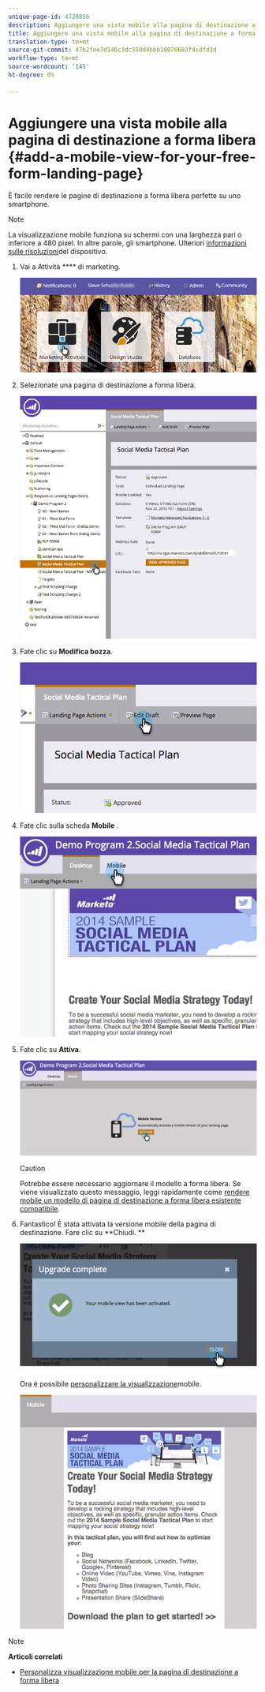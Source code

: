 ```yaml
---
unique-page-id: 4720856
description: Aggiungere una vista mobile alla pagina di destinazione a forma libera - Documenti Marketo - Documentazione del prodotto
title: Aggiungere una vista mobile alla pagina di destinazione a forma libera
translation-type: tm+mt
source-git-commit: 47b2fee7d146c3dc558d4bbb10070683f4cdfd3d
workflow-type: tm+mt
source-wordcount: '145'
ht-degree: 0%

---
```



# Aggiungere una vista mobile alla pagina di destinazione a forma libera {#add-a-mobile-view-for-your-free-form-landing-page}

È facile rendere le pagine di destinazione a forma libera perfette su uno smartphone.

>[!NOTE]
>
>La visualizzazione mobile funziona su schermi con una larghezza pari o inferiore a 480 pixel. In altre parole, gli smartphone. Ulteriori [informazioni sulle risoluzioni](http://mydevice.io/devices/.)del dispositivo.

1. Vai a Attività **** di marketing.

   ![](assets/login-marketing-activities-3.png)

1. Selezionate una pagina di destinazione a forma libera.

   ![](assets/choose-landing-page.jpg)

1. Fate clic su **Modifica bozza**.

   ![](assets/image2015-1-22-15-3a38-3a12.png)

1. Fate clic sulla scheda **Mobile** .

   ![](assets/image2015-1-22-16-3a46-3a10.png)

1. Fate clic su **Attiva**.

   ![](assets/image2015-1-22-15-3a48-3a47.png)

   >[!CAUTION]
   >
   >Potrebbe essere necessario aggiornare il modello a forma libera. Se viene visualizzato questo messaggio, leggi rapidamente come [rendere mobile un modello di pagina di destinazione a forma libera esistente compatibile](../../../../product-docs/demand-generation/landing-pages/landing-page-templates/make-an-existing-free-form-landing-page-template-mobile-compatible.md).

1. Fantastico! È stata attivata la versione mobile della pagina di destinazione. Fare clic su **Chiudi. **

   ![](assets/image2015-1-22-16-3a44-3a37.png)

   Ora è possibile [personalizzare la visualizzazione](customize-mobile-view-for-your-free-form-landing-page.md)mobile.

   ![](assets/image2015-1-22-16-3a47-3a16.png)

>[!NOTE]
>
>**Articoli correlati**
>
>* [Personalizza visualizzazione mobile per la pagina di destinazione a forma libera](customize-mobile-view-for-your-free-form-landing-page.md)

>



